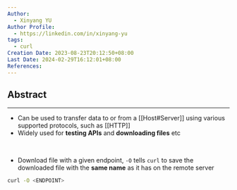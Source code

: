 ```yaml
---
Author:
  - Xinyang YU
Author Profile:
  - https://linkedin.com/in/xinyang-yu
tags:
  - curl
Creation Date: 2023-08-23T20:12:50+08:00
Last Date: 2024-02-29T16:12:01+08:00
References: 
---
```

## Abstract
---
- Can be used to transfer data to or from a [[Host#Server]] using various supported protocols, such as [[HTTP]]
- Widely used for **testing APIs** and **downloading files** etc 
</br>

- Download file with a given endpoint, `-O` tells `curl` to save the downloaded file with the **same name** as it has on the remote server
```bash
curl -O <ENDPOINT>
```


